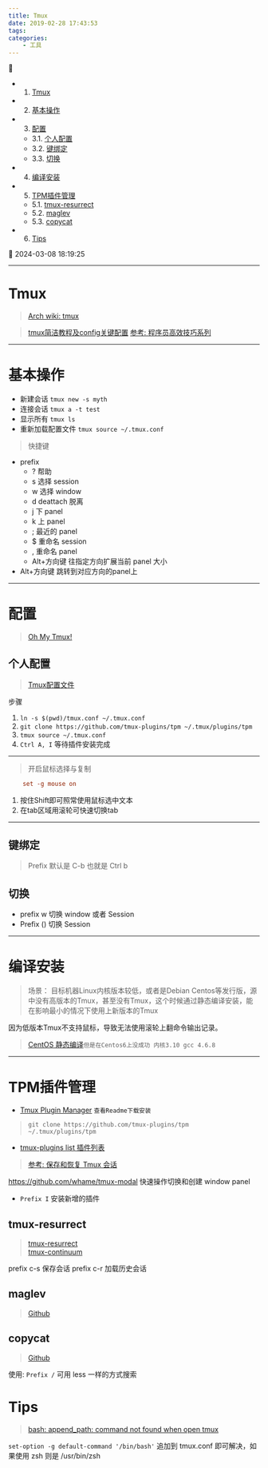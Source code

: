 ```yaml
---
title: Tmux
date: 2019-02-28 17:43:53
tags: 
categories: 
    - 工具
---
```


💠

- 1. [Tmux](#tmux)
- 2. [基本操作](#基本操作)
- 3. [配置](#配置)
    - 3.1. [个人配置](#个人配置)
    - 3.2. [键绑定](#键绑定)
    - 3.3. [切换](#切换)
- 4. [编译安装](#编译安装)
- 5. [TPM插件管理](#tpm插件管理)
    - 5.1. [tmux-resurrect](#tmux-resurrect)
    - 5.2. [maglev](#maglev)
    - 5.3. [copycat](#copycat)
- 6. [Tips](#tips)

💠 2024-03-08 18:19:25
****************************************
# Tmux
> [Arch wiki: tmux](https://wiki.archlinux.org/index.php/Tmux_(%E7%AE%80%E4%BD%93%E4%B8%AD%E6%96%87))

> [tmux简洁教程及config关键配置](https://www.jianshu.com/p/fd3bbdba9dc9)
> [参考: 程序员高效技巧系列](http://cenalulu.github.io/linux/professional-tmux-skills/)  

************************
# 基本操作

- 新建会话 `tmux new -s myth`
- 连接会话 `tmux a -t test`
- 显示所有 `tmux ls`
- 重新加载配置文件 `tmux source ~/.tmux.conf`

> 快捷键
- prefix
    - ? 帮助
    - s 选择 session
    - w 选择 window
    - d deattach 脱离
    - j 下 panel
    - k 上 panel
    - ; 最近的 panel
    - $ 重命名 session
    - , 重命名 panel
    - Alt+方向键 往指定方向扩展当前 panel 大小
- Alt+方向键 跳转到对应方向的panel上

*************

# 配置
> [Oh My Tmux!](https://github.com/gpakosz/.tmux)

## 个人配置
> [Tmux配置文件](https://gitee.com/gin9/Configs/blob/master/Linux/tmux/tmux.conf)  

步骤  
1. `ln -s $(pwd)/tmux.conf ~/.tmux.conf` 
1. `git clone https://github.com/tmux-plugins/tpm ~/.tmux/plugins/tpm`
1. `tmux source ~/.tmux.conf`
1. `Ctrl A, I` 等待插件安装完成

*******************

> 开启鼠标选择与复制
```conf
    set -g mouse on
```

1. 按住Shift即可照常使用鼠标选中文本
1. 在tab区域用滚轮可快速切换tab

*************
## 键绑定
> Prefix 默认是 C-b 也就是 Ctrl b

## 切换
- prefix w 切换 window 或者 Session
- Prefix () 切换 Session

************************

# 编译安装
> 场景： 目标机器Linux内核版本较低，或者是Debian Centos等发行版，源中没有高版本的Tmux，甚至没有Tmux，这个时候通过静态编译安装，能在影响最小的情况下使用上新版本的Tmux

因为低版本Tmux不支持鼠标，导致无法使用滚轮上翻命令输出记录。

> [CentOS 静态编译](https://zhengzexin.com/archives/Tmux_static_compilation/)`但是在Centos6上没成功 内核3.10 gcc 4.6.8`

************************

# TPM插件管理
- [Tmux Plugin Manager](https://github.com/tmux-plugins/tpm) `查看Readme下载安装`
> `git clone https://github.com/tmux-plugins/tpm ~/.tmux/plugins/tpm`

- [tmux-plugins list 插件列表](https://github.com/tmux-plugins/list)

> [参考: 保存和恢复 Tmux 会话 ](https://liam.page/2016/09/10/tmux-plugin-resurrect/)

https://github.com/whame/tmux-modal 快速操作切换和创建 window panel

- `Prefix I` 安装新增的插件 

## tmux-resurrect

> [tmux-resurrect](https://github.com/tmux-plugins/tmux-resurrect)  
> [tmux-continuum](https://github.com/tmux-plugins/tmux-continuum)  

prefix c-s 保存会话
prefix c-r 加载历史会话

## maglev
> [Github](https://github.com/caiogondim/maglev)

## copycat
> [Github](https://github.com/tmux-plugins/tmux-copycat)  

使用: `Prefix /` 可用 less 一样的方式搜索


# Tips 
> [bash: append_path: command not found when open tmux](https://superuser.com/questions/1590651/bash-append-path-command-not-found-when-open-tmux)

`set-option -g default-command '/bin/bash'` 追加到 tmux.conf 即可解决，如果使用 zsh 则是 /usr/bin/zsh
